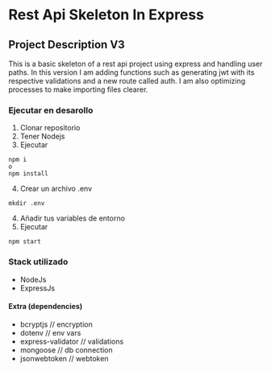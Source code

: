 # Rest Api Skeleton In Express

## Project Description V3
This is a basic skeleton of a rest api project using express and handling user paths.
In this version I am adding functions such as generating jwt with its respective validations and a new route called auth.
I am also optimizing processes to make importing files clearer.

### Ejecutar en desarollo
1. Clonar repositorio
2. Tener Nodejs
3. Ejecutar
```
npm i
o
npm install
```
4. Crear un archivo .env
```
mkdir .env
```
4. Añadir tus variables de entorno
5. Ejecutar
```
npm start
```

### Stack utilizado
* NodeJs
* ExpressJs

#### Extra (dependencies)
* bcryptjs // encryption
* dotenv // env vars
* express-validator // validations
* mongoose // db connection
* jsonwebtoken // webtoken